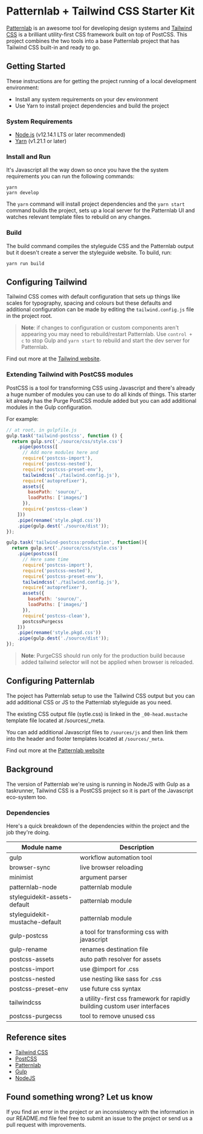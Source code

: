 # Patternlab + Tailwind CSS Starter Kit

[Patternlab](https://patternlab.io/) is an awesome tool for developing design systems and [Tailwind CSS](https://tailwindcss.com/) is a brilliant utility-first CSS framework built on top of PostCSS. This project combines the two tools into a base Patternlab project that has Tailwind CSS built-in and ready to go.


## Getting Started

These instructions are for getting the project running of a local development environment:

- Install any system requirements on your dev environment
- Use Yarn to install project dependencies and build the project 


### System Requirements

- [Node.js](https://nodejs.org) (v12.14.1 LTS or later recommended)
- [Yarn](https://yarnpkg.com) (v1.21.1 or later)

### Install and Run

It's Javascript all the way down so once you have the the system requirements you can run the following commands:

```
yarn
yarn develop
```

The `yarn` command will install project dependencies and the `yarn start` command builds the project, sets up a local server for the Patternlab UI and watches relevant template files to rebuild on any changes.


### Build

The build command compiles the styleguide CSS and the Patternlab output but it doesn't create a server the styleguide website. To build, run:

```
yarn run build
```

## Configuring Tailwind

Tailwind CSS comes with default configuration that sets up things like scales for typography, spacing and colours but these defaults and additional configuration can be made by editing the `tailwind.config.js` file in the project root.

> **Note**: if changes to configuration or custom components aren't appearing you may need to rebuild/restart Patternlab. Use `control + c` to stop Gulp and `yarn start` to rebuild and start the dev server for Patternlab.

Find out more at the [Tailwind website](https://tailwindcss.com/docs/configuration).

### Extending Tailwind with PostCSS modules

PostCSS is a tool for transforming CSS using Javascript and there's already a huge number of modules you can use to do all kinds of things. This starter kit already has the Purge PostCSS module added but you can add additional modules in the Gulp configuration.

For example:

``` javascript
// at root, in gulpfile.js
gulp.task('tailwind-postcss', function () {
  return gulp.src('./source/css/style.css')
    .pipe(postcss([
      // Add more modules here and
      require('postcss-import'),
      require('postcss-nested'),
      require('postcss-preset-env'),
      tailwindcss('./tailwind.config.js'),
      require('autoprefixer'),
      assets({
        basePath: 'source/',
        loadPaths: ['images/']
      }),
      require('postcss-clean')
    ]))
    .pipe(rename('style.pkgd.css'))
    .pipe(gulp.dest('./source/dist'));
});

gulp.task('tailwind-postcss:production', function(){
  return gulp.src('./source/css/style.css')
    .pipe(postcss([
      // Here same time
      require('postcss-import'),
      require('postcss-nested'),
      require('postcss-preset-env'),
      tailwindcss('./tailwind.config.js'),
      require('autoprefixer'),
      assets({
        basePath: 'source/',
        loadPaths: ['images/']
      }),
      require('postcss-clean'),
      postcssPurgecss
    ]))
    .pipe(rename('style.pkgd.css'))
    .pipe(gulp.dest('./source/dist'));
});
```
> **Note**: PurgeCSS should run only for the production build because added tailwind selector will not be applied when browser is reloaded.


## Configuring Patternlab

The poject has Patternlab setup to use the Tailwind CSS output but you can add additional CSS or JS to the Patternlab styleguide as you need.

The existing CSS output file (sytle.css) is linked in the `_00-head.mustache` template file located at /sources/_meta.

You can add additional Javascript files to `/sources/js` and then link them into the header and footer templates located at `/sources/_meta`.

Find out more at the [Patternlab website](https://patternlab.io/docs/index.html)


## Background

The version of Patternlab we're using is running in NodeJS with Gulp as a taskrunner, Tailwind CSS is a PostCSS project so it is part of the Javascript eco-system too.

### Dependencies

Here's a quick breakdown of the dependencies within the project and the job they're doing.

| Module name                    | Description                                                               |
| -------------------------------| ------------------------------------------------------------------------- |
| gulp                           | workflow automation tool                                                  |
| browser-sync                   | live browser reloading                                                    |
| minimist                       | argument parser                                                           |
| patternlab-node                | patternlab module                                                         |
| styleguidekit-assets-default   | patternlab module                                                         |
| styleguidekit-mustache-default | patternlab module                                                         |
| gulp-postcss                   | a tool for transforming css with javascript                               |
| gulp-rename                    | renames destination file                                                  |
| postcss-assets                 | auto path resolver for assets                                             |
| postcss-import                 | use @import for .css                                                      |
| postcss-nested                 | use nesting like sass for .css                                            |
| postcss-preset-env             | use future css syntax                                                     |
| tailwindcss                    | a utility-first css framework for rapidly building custom user interfaces |
| postcss-purgecss               | tool to remove unused css                                                 |


## Reference sites

- [Tailwind CSS](https://tailwindcss.com/docs/what-is-tailwind/)
- [PostCSS](https://postcss.org/)
- [Patternlab](https://patternlab.io/docs/)
- [Gulp](https://gulpjs.com/)
- [NodeJS](https://nodejs.org/dist/latest-v10.x/docs/api/)


## Found something wrong? Let us know

If you find an error in the project or an inconsistency with the information in our README.md file feel free to submit an issue to the project or send us a pull request with improvements.